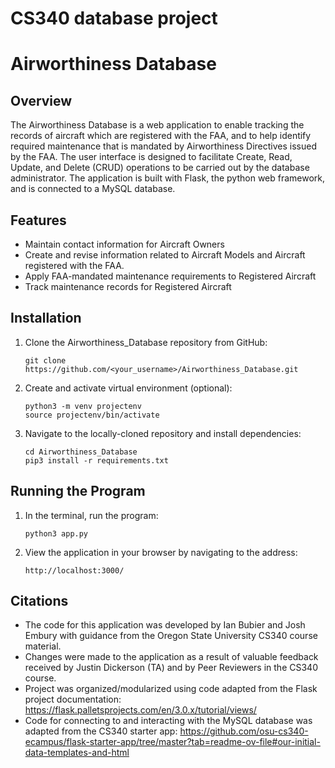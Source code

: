 # CS340 database project
# Airworthiness Database

## Overview
The Airworthiness Database is a web application to enable tracking the records of aircraft which are registered with the FAA, and to help identify required maintenance that is mandated by Airworthiness Directives issued by the FAA. The user interface is designed to facilitate Create, Read, Update, and Delete (CRUD) operations to be carried out by the database administrator. The application is built with Flask, the python web framework, and is connected to a MySQL database.

## Features
- Maintain contact information for Aircraft Owners
- Create and revise information related to Aircraft Models and Aircraft registered with the FAA.
- Apply FAA-mandated maintenance requirements to Registered Aircraft
- Track maintenance records for Registered Aircraft

## Installation
1. Clone the Airworthiness_Database repository from GitHub:
    ```
    git clone https://github.com/<your_username>/Airworthiness_Database.git
    ```
2. Create and activate virtual environment (optional):
    ```
    python3 -m venv projectenv
    source projectenv/bin/activate
    ```

3. Navigate to the locally-cloned repository and install dependencies:
    ```
    cd Airworthiness_Database
    pip3 install -r requirements.txt
    ```

## Running the Program
1. In the terminal, run the program:
    ```
    python3 app.py
    ```

2. View the application in your browser by navigating to the address:
    ```
    http://localhost:3000/
    ```

## Citations
- The code for this application was developed by Ian Bubier and Josh Embury with guidance from the Oregon State University CS340 course material.
- Changes were made to the application as a result of valuable feedback received by Justin Dickerson (TA) and by Peer Reviewers in the CS340 course.
- Project was organized/modularized using code adapted from the Flask project documentation: https://flask.palletsprojects.com/en/3.0.x/tutorial/views/
- Code for connecting to and interacting with the MySQL database was adapted from the CS340 starter app: https://github.com/osu-cs340-ecampus/flask-starter-app/tree/master?tab=readme-ov-file#our-initial-data-templates-and-html